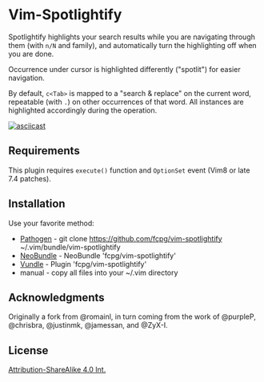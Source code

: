 Vim-Spotlightify
=================
Spotlightify highlights your search results while you are navigating through
them (with `n/N` and family), and automatically turn the highlighting off when
you are done.

Occurrence under cursor is highlighted differently ("spotlit") for easier
navigation.

By default, `c<Tab>` is mapped to a "search & replace" on the current word,
repeatable (with `.`) on other occurrences of that word. All instances are
highlighted accordingly during the operation.

[![asciicast](https://asciinema.org/a/p3LppffoDc7kT9xEKOrk9izv6.png)](https://asciinema.org/a/p3LppffoDc7kT9xEKOrk9izv6)

Requirements
-------------
This plugin requires `execute()` function and `OptionSet` event 
(Vim8 or late 7.4 patches).

Installation
-------------
Use your favorite method:
*  [Pathogen][1] - git clone https://github.com/fcpg/vim-spotlightify ~/.vim/bundle/vim-spotlightify
*  [NeoBundle][2] - NeoBundle 'fcpg/vim-spotlightify'
*  [Vundle][3] - Plugin 'fcpg/vim-spotlightify'
*  manual - copy all files into your ~/.vim directory

Acknowledgments
----------------
Originally a fork from @romainl, in turn coming from the work of @purpleP,
@chrisbra, @justinmk, @jamessan, and @ZyX-I.

License
--------
[Attribution-ShareAlike 4.0 Int.](https://creativecommons.org/licenses/by-sa/4.0/)

[1]: https://github.com/tpope/vim-pathogen
[2]: https://github.com/Shougo/neobundle.vim
[3]: https://github.com/gmarik/vundle
